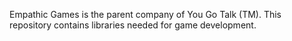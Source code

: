 ﻿Empathic Games is the parent company of You Go Talk (TM).
This repository contains libraries needed for game development.
